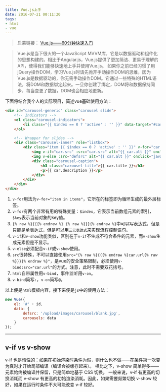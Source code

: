 ```yaml
---
title: Vue.js上手
date: 2016-07-21 00:11:20
tags:
- html
- vue
---
```


> 启蒙链接： [Vue.js——60分钟快速入门](http://www.cnblogs.com/keepfool/p/5619070.html)

> Vue.js是当下很火的一个JavaScript MVVM库，它是以数据驱动和组件化的思想构建的。相比于Angular.js，Vue.js提供了更加简洁、更易于理解的API，使得我们能够快速地上手并使用Vue.js。
如果你之前已经习惯了用jQuery操作DOM，学习Vue.js时请先抛开手动操作DOM的思维，因为Vue.js是数据驱动的，你无需手动操作DOM。它通过一些特殊的HTML语法，将DOM和数据绑定起来。一旦你创建了绑定，DOM将和数据保持同步，每当变更了数据，DOM也会相应地更新。

下面将结合我个人的实际项目，简述vue基础使用方法：
```html
<div id="carousel-generic" class="carousel slide">
    <!-- Indicators -->
    <ol class="carousel-indicators">
        <li class="{{ $index == 0 ? 'active' : '' }}" data-target="#carousel-generic" data-slide-to="{{ $index }}" v-for="car in carousels"></li>
    </ol>

    <!-- Wrapper for slides -->
    <div class="carousel-inner" role="listbox">
        <div class="item {{ $index == 0 ? 'active' : '' }}" v-for="car in carousels">
            <img v-if="car.src" :src="car.src" alt="{{ car.alt }}" onclick="javascript:redirect('{% raw %}{{{% endraw %} car.url }}')">
            <img v-else :src="defsrc" alt="{{ car.alt }}" onclick="javascript:redirect('{% raw %}{{{% endraw %} car.url }}')">
            <div class="carousel-caption">
                <h3 class="carousel-title">{{ car.title }}</h3>
                <p>{{ car.description }}</p>
            </div>
        </div>
    </div>
</div>
```
1. `v-for`用法为`v-for="item in items"`，它所在的标签即为循环生成的最外层标签。
2. `v-for`有两个非常有用的特殊变量：`$index`，它表示当前数组元素的索引，`$key`表示当前对象的key值。
3. `{% raw %}{{{% endraw %} {% raw %}}}{% endraw %}`中可以写表达式，但是只能是单表达式，但是可以用`三元表达式`来实现流程控制语句。
4. `v-if`和`v-show`功能类似，区别在于`v-if`不生成不符合条件的元素，而`v-show`生成元素但是不显示。
5. `v-else`必须配合`v-if`或`v-show`使用。
6. `src`很特殊，不可以直接使用`src="{% raw %}{{{% endraw %}car.url{% raw %}}}{% endraw %}"`，是vue的安全策略限制，必须使用`v-bind:src="car.url"`的方式。注意，此时不需要双花括号。
7. `html`自带属性用`v-bind`，事件监听用`v-on`。
8. `v-bind`简写`:`，`v-on`简写`@`。

以上便是`html`模板内容，接下来便是`js`中的使用方法：
```js
new Vue({
    el: '#' + id,
    data: {
        defsrc: '/upload/images/carousel/blank.jpg',
        carousels: data
    }
});
```
-------

## v-if vs v-show
v-if 也是惰性的：如果在初始渲染时条件为假，则什么也不做——在条件第一次变为真时才开始局部编译（编译会被缓存起来）。
相比之下，v-show 简单得多——元素始终被编译并保留，只是简单地基于 CSS 切换。
一般来说，v-if 有更高的切换消耗而 v-show 有更高的初始渲染消耗。因此，如果需要频繁切换 v-show 较好，如果在运行时条件不大可能改变 v-if 较好。

